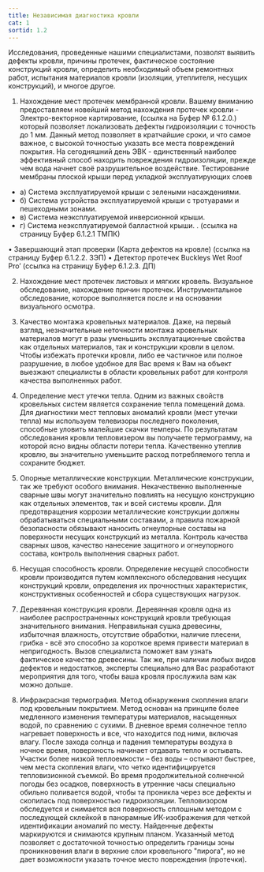 ```yaml
---
title: Независимая диагностика кровли
cat: 1
sortid: 1.2
---
```


Исследования, проведенные нашими специалистами, позволят выявить дефекты кровли, причины протечек, фактическое состояние конструкций кровли, определить необходимый объем ремонтных работ, испытания материалов кровли (изоляции, утеплителя, несущих конструкций), и многое другое.

1. Нахождение мест протечек мембранной кровли.
Вашему вниманию предоставляем новейший метод нахождения протечек кровли - Электро-векторное картирование, (ссылка на Буфер № 6.1.2.0.) который позволяет локализовать дефекты гидроизоляции с точность до 1 мм.
Данный метод позволяет в кратчайшие сроки, и что самое важное, с высокой точностью указать все места повреждений покрытия. На сегодняшний день ЭВК - единственный наиболее эффективный способ находить повреждения гидроизоляции, прежде чем вода начнет своё разрушительное воздействие.
Тестирование мембраны плоской крыши перед укладкой эксплуатирующих слоев
- а) Система эксплуатируемой крыши с зелеными насаждениями.
- б) Система устройства эксплуатируемой крыши с тротуарами и пешеходными зонами.
- в) Система неэксплуатируемой инверсионной крыши.
- г) Система неэксплуатируемой балластной крыши.
. (ссылка на страницу Буфер 6.1.2.1 ТМПК)

•	Завершающий этап проверки (Карта дефектов на кровле) (ссылка на страницу Буфер 6.1.2.2. ЗЭП)
•	Детектор протечек Buckleys Wet Roof Pro’ (ссылка на страницу Буфер 6.1.2.3. ДП)

2. Нахождение мест протечек листовых и мягких кровель. 
Визуальное обследование, нахождение причин протечек. Инструментальное обследование, которое выполняется после и на основании визуального осмотра.

3. Качество монтажа кровельных материалов.
Даже, на первый взгляд, незначительные неточности монтажа кровельных материалов могут в разы уменьшить эксплуатационные свойства как отдельных материалов, так и конструкции кровли в целом. Чтобы избежать протечки кровли, либо ее частичное или полное разрушение, в любое удобное для Вас время к Вам на объект выезжают специалисты в области кровельных работ для контроля качества выполненных работ.

4. Определение мест утечки тепла.
Одним из важных свойств кровельных систем является сохранение тепла помещений дома. Для диагностики мест тепловых аномалий кровли (мест утечки тепла) мы используем телевизоры последнего поколения, способные уловить малейшие скачки темперы. По результатам обследования кровли тепловизером вы получаете термограмму, на которой ясно видны области потери тепла. Качественно утеплив кровлю, вы значительно уменьшите расход потребляемого тепла и сохраните бюджет.

5. Опорные металлические конструкции.
Металлические конструкции, так же требуют особого внимания. Некачественно выполненные сварные швы могут значительно повлиять на несущую конструкцию как отдельных элементов, так и всей системы кровли.
Для предотвращения коррозии металлические конструкции должны обрабатываться специальными составами, а правила пожарной безопасности обязывают наносить огнеупорные составы на поверхности несущих конструкций из металла. Контроль качества сварных швов, качество нанесение защитного и огнеупорного состава, контроль выполнения сварных работ.

6. Несущая способность кровли.
Определение несущей способности кровли производится путем комплексного обследования несущих конструкций кровли, определения их прочностных характеристик, конструктивных особенностей и сбора существующих нагрузок. 

7. Деревянная конструкция кровли.
Деревянная кровля одна из наиболее распространенных конструкций кровли требующая значительного внимания. Неправильная сушка древесины, избыточная влажность, отсутствие обработки, наличие плесени, грибка - всё это способно за короткое время привести материал в непригодность. Вызов специалиста поможет вам узнать фактическое качество древесины. Так же, при наличии любых видов дефектов и недостатков, эксперты специально для Вас разработают мероприятия для того, чтобы ваша кровля прослужила вам как можно дольше.

8. Инфракрасная термография.
Метод обнаружения скопления влаги под кровельным покрытием. Метод основан на принципе более медленного изменения температуры материалов, насыщенных водой, по сравнению с сухими.
В дневное время солнечное тепло нагревает поверхность и все, что находится под ними, включая влагу. 
После захода солнца и падения температуры воздуха в ночное время, поверхность начинает отдавать тепло и остывать. 
Участки более низкой теплоемкости – без воды – остывают быстрее, чем места скопления влаги, что четко идентифицируется тепловизионной съемкой.
Во время продолжительной солнечной погоды без осадков, поверхность в утренние часы специально обильно поливается водой, чтобы та проникла через все дефекты и скопилась под поверхностью гидроизоляции. Тепловизором обследуется и снимается вся поверхность сплошным методом с последующей склейкой в панорамные ИК-изображения для четкой идентификации аномалий по месту. Найденные дефекты маркируются и снимаются крупным планом. Указанный метод позволяет с достаточной точностью определить границы зоны проникновения влаги в верхние слои кровельного "пирога", но не дает возможности указать точное место повреждения (протечки).


